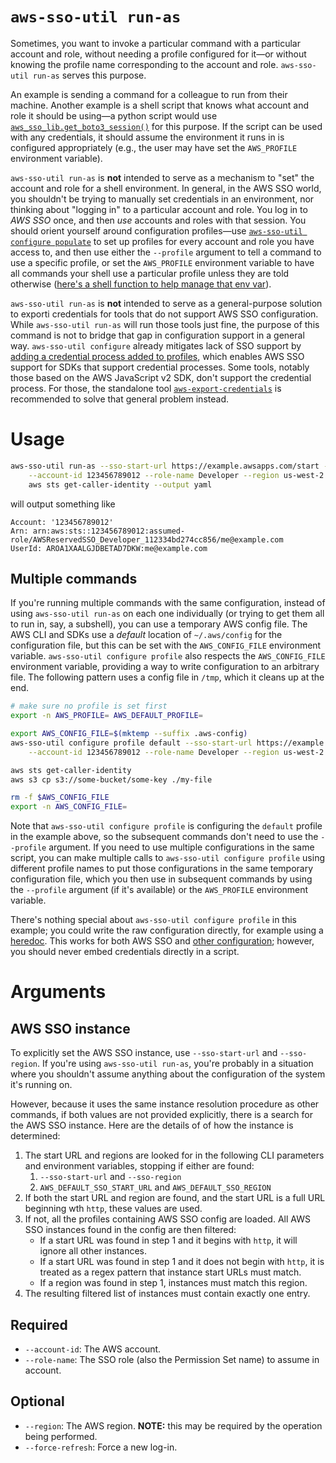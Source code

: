 # `aws-sso-util run-as`
Sometimes, you want to invoke a particular command with a particular account and role, without needing a profile configured for it—or without knowing the profile name corresponding to the account and role.
`aws-sso-util run-as` serves this purpose.

An example is sending a command for a colleague to run from their machine.
Another example is a shell script that knows what account and role it should be using—a python script would use [`aws_sso_lib.get_boto3_session()`](../lib/README.md#get_boto3_session) for this purpose.
If the script can be used with any credentials, it should assume the environment it runs in is configured appropriately (e.g., the user may have set the `AWS_PROFILE` environment variable).

`aws-sso-util run-as` is **not** intended to serve as a mechanism to "set" the account and role for a shell environment.
In general, in the AWS SSO world, you shouldn't be trying to manually set credentials in an environment, nor thinking about "logging in" to a particular account and role.
You log in to *AWS SSO* once, and then *use* accounts and roles with that session.
You should orient yourself around configuration profiles—use [`aws-sso-util configure populate`](configure.md) to set up profiles for every account and role you have access to, and then use either the `--profile` argument to tell a command to use a specific profile, or set the `AWS_PROFILE` environment variable to have all commands your shell use a particular profile unless they are told otherwise ([here's a shell function to help manage that env var](https://gist.github.com/benkehoe/0d2985e56059437e489314d021be3fbe)).

`aws-sso-util run-as` is **not** intended to serve as a general-purpose solution to exporti credentials for tools that do not support AWS SSO configuration.
While `aws-sso-util run-as` will run those tools just fine, the purpose of this command is not to bridge that gap in configuration support in a general way.
`aws-sso-util configure` already mitigates lack of SSO support by [adding a credential process added to profiles](https://github.com/benkehoe/aws-sso-util/blob/master/README.md#adding-aws-sso-support-to-aws-sdks), which enables AWS SSO support for SDKs that support credential processes.
Some tools, notably those based on the AWS JavaScript v2 SDK, don't support the credential process.
For those, the standalone tool [`aws-export-credentials`](https://github.com/benkehoe/aws-export-credentials) is recommended to solve that general problem instead.

# Usage
```bash
aws-sso-util run-as --sso-start-url https://example.awsapps.com/start --sso-region us-east-2 \
    --account-id 123456789012 --role-name Developer --region us-west-2 \
    aws sts get-caller-identity --output yaml
```
will output something like
```
Account: '123456789012'
Arn: arn:aws:sts::123456789012:assumed-role/AWSReservedSSO_Developer_112334bd274cc856/me@example.com
UserId: AROA1XAALGJDBETAD7DKW:me@example.com
```

## Multiple commands

If you're running multiple commands with the same configuration, instead of using `aws-sso-util run-as` on each one individually (or trying to get them all to run in, say, a subshell), you can use a temporary AWS config file.
The AWS CLI and SDKs use a *default* location of `~/.aws/config` for the configuration file, but this can be set with the `AWS_CONFIG_FILE` environment variable.
`aws-sso-util configure profile` also respects the `AWS_CONFIG_FILE` environment variable, providing a way to write configuration to an arbitrary file.
The following pattern uses a config file in `/tmp`, which it cleans up at the end.


```bash
# make sure no profile is set first
export -n AWS_PROFILE= AWS_DEFAULT_PROFILE=

export AWS_CONFIG_FILE=$(mktemp --suffix .aws-config)
aws-sso-util configure profile default --sso-start-url https://example.awsapps.com/start --sso-region us-east-2 \
    --account-id 123456789012 --role-name Developer --region us-west-2

aws sts get-caller-identity
aws s3 cp s3://some-bucket/some-key ./my-file

rm -f $AWS_CONFIG_FILE
export -n AWS_CONFIG_FILE=
```

Note that `aws-sso-util configure profile` is configuring the `default` profile in the example above, so the subsequent commands don't need to use the `--profile` argument.
If you need to use multiple configurations in the same script, you can make multiple calls to `aws-sso-util configure profile` using different profile names to put those configurations in the same temporary configuration file, which you then use in subsequent commands by using the `--profile` argument (if it's available) or the `AWS_PROFILE` environment variable.

There's nothing special about `aws-sso-util configure profile` in this example; you could write the raw configuration directly, for example using a [heredoc](https://tldp.org/LDP/abs/html/here-docs.html).
This works for both AWS SSO and [other configuration](https://docs.aws.amazon.com/cli/latest/userguide/cli-configure-files.html#cli-configure-files-settings); however, you should never embed credentials directly in a script.

# Arguments

## AWS SSO instance

To explicitly set the AWS SSO instance, use `--sso-start-url` and `--sso-region`.
If you're using `aws-sso-util run-as`, you're probably in a situation where you shouldn't assume anything about the configuration of the system it's running on.

However, because it uses the same instance resolution procedure as other commands, if both values are not provided explicitly, there is a search for the AWS SSO instance.
Here are the details of of how the instance is determined:
1. The start URL and regions are looked for in the following CLI parameters and environment variables, stopping if either are found:
    1. `--sso-start-url` and `--sso-region`
    2. `AWS_DEFAULT_SSO_START_URL` and `AWS_DEFAULT_SSO_REGION`
2. If both the start URL and region are found, and the start URL is a full URL beginning wth `http`, these values are used.
3. If not, all the profiles containing AWS SSO config are loaded. All AWS SSO instances found in the config are then filtered:
    * If a start URL was found in step 1 and it begins with `http`, it will ignore all other instances.
    * If a start URL was found in step 1 and it does not begin with `http`, it is treated as a regex pattern that instance start URLs must match.
    * If a region was found in step 1, instances must match this region.
4. The resulting filtered list of instances must contain exactly one entry.

## Required

* `--account-id`: The AWS account.
* `--role-name`: The SSO role (also the Permission Set name) to assume in account.

## Optional

* `--region`: The AWS region. **NOTE:** this may be required by the operation being performed.
* `--force-refresh`: Force a new log-in.
